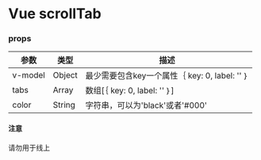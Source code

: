 # Vue scrollTab

### props

| 参数 | 类型 | 描述 |
| ---  | --- | --- |
| v-model | Object | 最少需要包含key一个属性｛ key: 0, label: '' ｝|
| tabs | Array | 数组[｛ key: 0, label: '' ｝] |
| color | String | 字符串，可以为'black'或者'#000'  |


#### 注意
请勿用于线上


